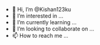 - 👋 Hi, I’m @Kishan123ku
- 👀 I’m interested in ...
- 🌱 I’m currently learning ...
- 💞️ I’m looking to collaborate on ...
- 📫 How to reach me ...

<!---
Kishan123ku/Kishan123ku is a ✨ special ✨ repository because its `README.md` (this file) appears on your GitHub profile.
You can click the Preview link to take a look at your changes.
--->
